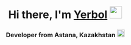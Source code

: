 <h1 align="center">Hi there, I'm <a href="https://github.com/Kabz1tov" target="_blank">Yerbol</a>
<img src="https://github.com/blackcater/blackcater/raw/main/images/Hi.gif" height="32"/></h1>
<h3 align="center">Developer from Astana, Kazakhstan
<img src="https://upload.wikimedia.org/wikipedia/commons/c/cf/Animated-Flag-Kazakhstan.gif" height="20"/></h3>

<!--
**Kabz1tov/Kabz1tov** is a ✨ _special_ ✨ repository because its `README.md` (this file) appears on your GitHub profile.

Here are some ideas to get you started:

- 🔭 I’m currently working on ...
- 🌱 I’m currently learning ...
- 👯 I’m looking to collaborate on ...
- 🤔 I’m looking for help with ...
- 💬 Ask me about ...
- 📫 How to reach me: ...
- 😄 Pronouns: ...
- ⚡ Fun fact: ... '
-->
